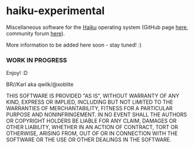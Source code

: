 # haiku-experimental

Miscellaneous software for the [Haiku](https://haiku-os.org/) operating system (GitHub page [here](https://github.com/haiku/haiku), community forum [here](https://discuss.haiku-os.org/)).

More information to be added here soon - stay tuned! :)

### WORK IN PROGRESS ###

Enjoy! :D

BR//Karl aka qwilk/@xoblite

THIS SOFTWARE IS PROVIDED "AS IS", WITHOUT WARRANTY OF ANY KIND, EXPRESS OR IMPLIED, INCLUDING BUT NOT LIMITED TO THE WARRANTIES OF MERCHANTABILITY, FITNESS FOR A PARTICULAR PURPOSE AND NONINFRINGEMENT. IN NO EVENT SHALL THE AUTHORS OR COPYRIGHT HOLDERS BE LIABLE FOR ANY CLAIM, DAMAGES OR OTHER LIABILITY, WHETHER IN AN ACTION OF CONTRACT, TORT OR OTHERWISE, ARISING FROM, OUT OF OR IN CONNECTION WITH THE SOFTWARE OR THE USE OR OTHER DEALINGS IN THE SOFTWARE.
